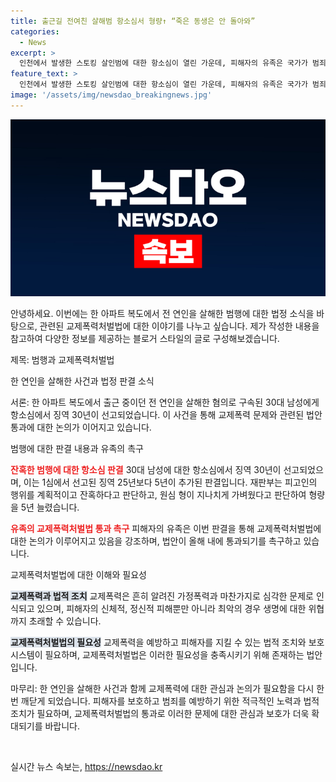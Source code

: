 ```yaml
---
title: 출근길 전여친 살해범 항소심서 형량↑ “죽은 동생은 안 돌아와”
categories:
  - News
excerpt: >
  인천에서 발생한 스토킹 살인범에 대한 항소심이 열린 가운데, 피해자의 유족은 국가가 범죄를 묵인했다며 교제폭력처벌법의 통과를 촉구했다. 법원은 피고인의 잔혹한 범행과 스토킹에 대해 징역 30년을 선고했으며, 유가족은 눈물을 흘리며 사촌언니는 이건 국가가 묵인한 범죄다며 교제폭력처벌법의 통과를 촉구했다. 
feature_text: >
  인천에서 발생한 스토킹 살인범에 대한 항소심이 열린 가운데, 피해자의 유족은 국가가 범죄를 묵인했다며 교제폭력처벌법의 통과를 촉구했다. 법원은 피고인의 잔혹한 범행과 스토킹에 대해 징역 30년을 선고했으며, 유가족은 눈물을 흘리며 사촌언니는 이건 국가가 묵인한 범죄다며 교제폭력처벌법의 통과를 촉구했다. 
image: '/assets/img/newsdao_breakingnews.jpg'
---
```


<p><img src="/assets/img/newsdao_breakingnews.jpg" alt="ranknews 속보" /></p>

<p>안녕하세요. 이번에는 한 아파트 복도에서 전 연인을 살해한 범행에 대한 법정 소식을 바탕으로, 관련된 교제폭력처벌법에 대한 이야기를 나누고 싶습니다. 제가 작성한 내용을 참고하여 다양한 정보를 제공하는 블로거 스타일의 글로 구성해보겠습니다. </p>

<p>제목: 범행과 교제폭력처벌법</p>

<p>한 연인을 살해한 사건과 법정 판결 소식</p>

<p>서론:
한 아파트 복도에서 출근 중이던 전 연인을 살해한 혐의로 구속된 30대 남성에게 항소심에서 징역 30년이 선고되었습니다. 이 사건을 통해 교제폭력 문제와 관련된 법안 통과에 대한 논의가 이어지고 있습니다.</p>

<p>범행에 대한 판결 내용과 유족의 촉구</p>

<p><b><span style="color: #ee2323;">잔혹한 범행에 대한 항소심 판결</span></b>
30대 남성에 대한 항소심에서 징역 30년이 선고되었으며, 이는 1심에서 선고된 징역 25년보다 5년이 추가된 판결입니다. 재판부는 피고인의 행위를 계획적이고 잔혹하다고 판단하고, 원심 형이 지나치게 가벼웠다고 판단하여 형량을 5년 늘렸습니다.</p>

<p><b><span style="color: #ee2323;">유족의 교제폭력처벌법 통과 촉구</span></b>
피해자의 유족은 이번 판결을 통해 교제폭력처벌법에 대한 논의가 이루어지고 있음을 강조하며, 법안이 올해 내에 통과되기를 촉구하고 있습니다.</p>

<p>교제폭력처벌법에 대한 이해와 필요성</p>

<p><b><span style="background-color: #21538527;">교제폭력과 법적 조치</span></b>
교제폭력은 흔히 알려진 가정폭력과 마찬가지로 심각한 문제로 인식되고 있으며, 피해자의 신체적, 정신적 피해뿐만 아니라 최악의 경우 생명에 대한 위협까지 초래할 수 있습니다.</p>

<p><b><span style="background-color: #21538527;">교제폭력처벌법의 필요성</span></b>
교제폭력을 예방하고 피해자를 지킬 수 있는 법적 조치와 보호 시스템이 필요하며, 교제폭력처벌법은 이러한 필요성을 충족시키기 위해 존재하는 법안입니다.</p>

<p>마무리:
한 연인을 살해한 사건과 함께 교제폭력에 대한 관심과 논의가 필요함을 다시 한 번 깨닫게 되었습니다. 피해자를 보호하고 범죄를 예방하기 위한 적극적인 노력과 법적 조치가 필요하며, 교제폭력처벌법의 통과로 이러한 문제에 대한 관심과 보호가 더욱 확대되기를 바랍니다.</p>

<p data-ke-size="size16">&nbsp;</p>
실시간 뉴스 속보는, <a href="https://newsdao.kr" rel="dofollow">https://newsdao.kr</a>


